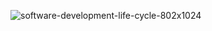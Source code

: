 ![software-development-life-cycle-802x1024](https://user-images.githubusercontent.com/125833255/227398292-abee9b59-c57b-448c-9c79-a7584acd9518.jpg)
